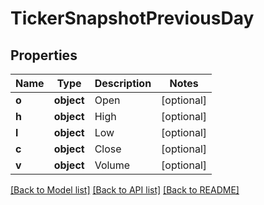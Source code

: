 # TickerSnapshotPreviousDay

## Properties
Name | Type | Description | Notes
------------ | ------------- | ------------- | -------------
**o** | **object** | Open | [optional] 
**h** | **object** | High | [optional] 
**l** | **object** | Low | [optional] 
**c** | **object** | Close | [optional] 
**v** | **object** | Volume | [optional] 

[[Back to Model list]](../../README.md#documentation-for-models) [[Back to API list]](../../README.md#documentation-for-api-endpoints) [[Back to README]](../../README.md)

